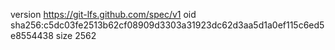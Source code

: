 version https://git-lfs.github.com/spec/v1
oid sha256:c5dc03fe2513b62cf08909d3303a31923dc62d3aa5d1a0ef115c6ed5e8554438
size 2562
